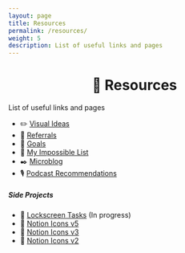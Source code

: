 ```yaml
---
layout: page
title: Resources
permalink: /resources/
weight: 5
description: List of useful links and pages
---
```

<h1 style="text-align:center;" >🍉 Resources</h1>
<p class="text-center" >List of useful links and pages</p>

* ✏️ [Visual Ideas](/visuals)
* 🎁 [Referrals](/referrals)
* 💎 [Goals](/goals)
* 🎯️ [My Impossible List](/impossible-list)
* ✒️ [Microblog](/microblog/)
* 🎙️ [Podcast Recommendations](/podcast-recommendations)

##### Side Projects
* 🚧 [Lockscreen Tasks](https://twitter.com/vyshnav_xyz/status/1479787683417366531?t=O_Ak3pqzN3FH1UJlj6L_tw&s=19) (In progress)
* 🎨 [Notion Icons v5](https://notionv5.vyshnav.xyz/)
* 🎨 [Notion Icons v3](https://notionv3.vyshnav.xyz/)
* 🎨 [Notion Icons v2](https://notionv2.vyshnav.xyz/)